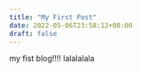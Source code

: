 ```yaml
---
title: "My First Post"
date: 2022-05-06T23:58:12+08:00
draft: false
---
```

my fist blog!!!!
lalalalala
